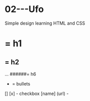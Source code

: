 # 02---Ufo
Simple design learning HTML and CSS
# = h1
## = h2
...
######= h6

- = bullets

[]
[x] - checkbox
[name] (url) - 
